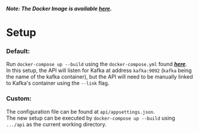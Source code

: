 ***Note: The Docker Image is available [here](https://hub.docker.com/repository/docker/mariusmm2/pas-man).***

# Setup

### Default:
Run ```docker-compose up --build``` using the ```docker-compose.yml``` found ***[here](/api/docker-compose-standalone/docker-compose.yml)***.
<br> 
In this setup, the API will listen for Kafka at address ```kafka:9092``` (```kafka``` being the name of the kafka container), but the API will need to be manually linked to Kafka's container using the ```--link``` flag.

### Custom:
The configuration file can be found at ```api/appsettings.json```. <br>
The new setup can be executed by ```docker-compose up --build``` using ```.../api``` as the current working directory.
